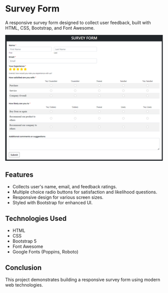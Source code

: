 # Survey Form

A responsive survey form designed to collect user feedback, built with HTML, CSS, Bootstrap, and Font Awesome.

![Survey Form Preview](Demo_Page.png)

## Features

- Collects user's name, email, and feedback ratings.
- Multiple choice radio buttons for satisfaction and likelihood questions.
- Responsive design for various screen sizes.
- Styled with Bootstrap for enhanced UI.

## Technologies Used

- HTML
- CSS
- Bootstrap 5
- Font Awesome
- Google Fonts (Poppins, Roboto)

## Conclusion

This project demonstrates building a responsive survey form using modern web technologies. 
